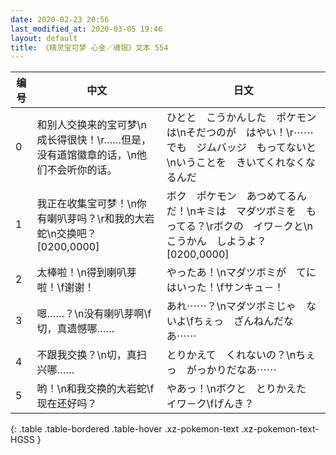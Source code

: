```yaml
---
date: 2020-02-23 20:56
last_modified_at: 2020-03-05 19:46
layout: default
title: 《精灵宝可梦 心金／魂银》文本 554
---
```

| 编号 | 中文 | 日文 |
| ---- | ---- | ---- |
| 0 | 和别人交换来的宝可梦\n成长得很快！\r……但是，没有道馆徽章的话，\n他们不会听你的话。 | ひとと　こうかんした　ポケモンは\nそだつのが　はやい！\r⋯⋯でも　ジムバッジ　もってないと\nいうことを　きいてくれなくなるんだ |
| 1 | 我正在收集宝可梦！\n你有喇叭芽吗？\r和我的大岩蛇\n交换吧？[0200,0000] | ボク　ポケモン　あつめてるんだ！\nキミは　マダツボミを　もってる？\rボクの　イワ－クと\nこうかん　しようよ？[0200,0000] |
| 2 | 太棒啦！\n得到喇叭芽啦！\f谢谢！ | やったあ！\nマダツボミが　てにはいった！\fサンキュ－！ |
| 3 | 嗯……？\n没有喇叭芽啊\f切，真遗憾哪…… | あれ⋯⋯？\nマダツボミじゃ　ないよ\fちぇっ　ざんねんだなあ⋯⋯ |
| 4 | 不跟我交换？\n切，真扫兴哪…… | とりかえて　くれないの？\nちぇっ　がっかりだなあ⋯⋯ |
| 5 | 哟！\n和我交换的大岩蛇\f现在还好吗？ | やあっ！\nボクと　とりかえた　イワ－ク\fげんき？ |
{: .table .table-bordered .table-hover .xz-pokemon-text .xz-pokemon-text-HGSS }